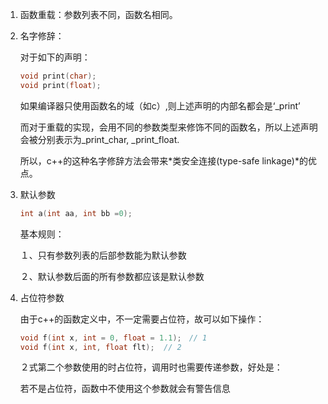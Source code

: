 1. 函数重载：参数列表不同，函数名相同。

2. 名字修辞：

   对于如下的声明：

   ```c++
   void print(char);
   void print(float);
   ```

   如果编译器只使用函数名的域（如c）,则上述声明的内部名都会是‘_print’

   而对于重载的实现，会用不同的参数类型来修饰不同的函数名，所以上述声明会被分别表示为_print_char, _print_float.

   所以，c++的这种名字修辞方法会带来*类安全连接(type-safe linkage)*的优点。 

3. 默认参数

   ```c++
   int a(int aa, int bb =0);
   ```

   基本规则：

   １、只有参数列表的后部参数能为默认参数

   ２、默认参数后面的所有参数都应该是默认参数

4. 占位符参数

   由于c++的函数定义中，不一定需要占位符，故可以如下操作：

   ```c++
   void f(int x, int = 0, float = 1.1);　// 1
   void f(int x, int, float flt);  // 2
   ```

   ２式第二个参数使用的时占位符，调用时也需要传递参数，好处是：

   若不是占位符，函数中不使用这个参数就会有警告信息

   ​